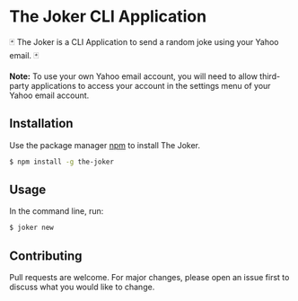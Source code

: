 # The Joker CLI Application

🃏 The Joker is a CLI Application to send a random joke using your Yahoo email. 🃏

**Note:** To use your own Yahoo email account, you will need to allow third-party applications to access your account in the settings menu of your Yahoo email account.


## Installation

Use the package manager [npm](https://www.npmjs.com/package/the-joker) to install The Joker.

```bash
$ npm install -g the-joker
```

## Usage

In the command line, run:
```bash
$ joker new
```

## Contributing
Pull requests are welcome. For major changes, please open an issue first to discuss what you would like to change.